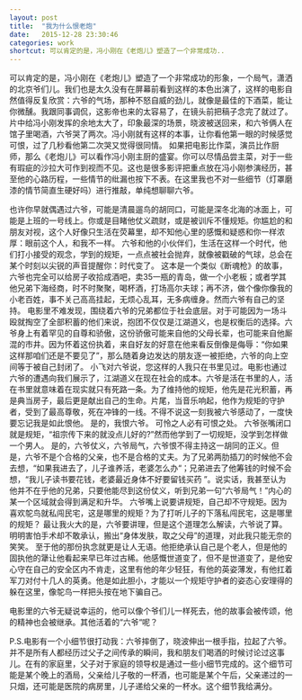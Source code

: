 ```yaml
---
layout: post
title:  "我为什么恨老炮"
date:   2015-12-28 23:30:46
categories: work
shortcut: 可以肯定的是，冯小刚在《老炮儿》塑造了一个非常成功..
---
```

可以肯定的是，冯小刚在《老炮儿》塑造了一个非常成功的形象，一个局气，潇洒的北京爷们儿。我们也是太久没有在屏幕前看到这样的本色出演了，这样的电影自然值得反复欣赏：六爷的气场，那种不怒自威的劲儿，就像是最佳的下酒菜，能让你微醺。我跟同事调侃，这影帝也来的太容易了，在镜头前把稿子念完了就过了。片中给冯小刚发挥的余地太大了，印象最深的场景，晓波被送回来，和六爷俩人在馆子里喝酒，六爷哭了两次。冯小刚就有这样的本事，让你看他第一眼的时候感觉可恨，过了几秒看他第二次哭又觉得很同情。
如果把电影比作菜，演员比作厨师，那么《老炮儿》可以看作冯小刚主厨的盛宴。你可以尽情品尝主菜，对于一些有瑕疵的沙拉大可作到视而不见。这也是很多影评把重点放在冯小刚参演经历，甚至他的心路历程，一些情节的纰漏也按下不表。在这里我也不对一些细节（灯罩磨漆的情节简直生硬好吗）进行推敲，单纯想聊聊六爷。

也许你早就偶遇过六爷，可能是清晨遛鸟的胡同口，可能是深冬北海的冰面上，可能是上班的一号线上。你或是目睹他仗义疏财，或是被训斥不懂规矩。你尴尬的和朋友对视，这个人好像只生活在荧幕里，却不知他心里的感慨和疑惑和你一样浓厚：眼前这个人，和我不一样。
六爷和他的小伙伴们，生活在这样一个时代，他们打小接受的观念，学到的规矩，一点点被社会抛弃，就像被戳破的气球，总会在某个时刻以尖锐的声音提醒你：时代变了。
这本是一个类似《断魂枪》的故事，六爷也完全可以给房子收拾成酒吧，卖35一瓶的青岛，做一个小老板；或者学其他兄弟下海经商，时不时聚聚，喝杯酒，打场高尔夫球；再不济，做个像你像我的小老百姓，事不关己高高挂起，无烦心乱耳，无多病缠身。然而六爷有自己的坚持。
电影里不难发现，围绕着六爷的兄弟都位于社会底层。对于可能因为一场斗殴就掏空了全部积蓄的他们来说，抱团不仅仅是江湖道义，也是权衡后的选择。六爷身上有着罕见的自尊和骄傲，这份骄傲可能来自他的父母长辈，也可能来自他厮混的市井。因为怀着这份执着，来自好友的好意在他来看反倒像是侮辱：“你如果这样那咱们还是不要见了”，那么随着身边发达的朋友逐一被拒绝，六爷的向上空间等于被自己封闭了。
小飞对六爷说，您这样的人我只在书里见过。电影也通过六爷的遭遇向我们展示了，江湖道义在现在社会的成本。六爷是活在书里的人，活在书里就意味着在现实就只有死路一条。为了维持他的规矩，他先是花光积蓄，再是典当房子，最后更是献出自己的生命。片尾，当音乐响起，他作为规矩的守护者，受到了最高尊敬，死在冲锋的一线。不得不说这一刻我被六爷感动了，一度快要忘记我是如此恨他。
是的，我恨六爷。
可怜之人必有可恨之处。
六爷张嘴闭口就是规矩，“祖宗传下来的就没点儿好的?”然而他学到了一切规矩，没学到怎样做一个男人。
是的，六爷仗义，六爷局气，六爷恨不得主持这一胡同的正义。但是，六爷不是个合格的父亲，也不是合格的丈夫。为了兄弟两肋插刀的时候他不会去想，“如果我进去了，儿子谁养活，老婆怎么办“；兄弟进去了他筹钱的时候不会想，“我儿子读书要花钱，老婆最近身体不好要留钱买药 ”。说实话，我甚至认为他并不在乎他的兄弟，只要他能尽到这份仗义，听到兄弟一句“六爷局气！”内心的某一个区域就会得到满足和升华。
六爷嘴上说要讲规矩，自己却不守规矩。因为喜欢鸵鸟就私闯民宅，这是哪里的规矩？为了打听儿子的下落私闯民宅，这是哪里的规矩？
最让我火大的是，六爷要讲理，但是这个道理怎么解读，六爷说了算。明明害怕手术却不敢承认，搬出“身体发肤，取之父母”的道理，对此我只能无奈的笑笑。
至于他的那份执念就更是让人无语。他拒绝承认自己是个老人，但是他的固执他的犟让他看起来早已年过古稀。他感慨世道变了，但不是世道变了，是他安心守在自己的安全区内不肯走，这里有他的年少轻狂，有他的英姿薄发，有他扛着军刀对付十几人的英勇。他是如此胆小，才能以一个规矩守护者的姿态心安理得的躲在这里，像鸵鸟一样把头按在地下骗自己。

电影里的六爷无疑说幸运的，他可以像个爷们儿一样死去，他的故事会被传颂，他的精神也会被继承。其他活着的“六爷“呢？

P.S.电影有一个小细节很打动我：六爷摔倒了，晓波伸出一根手指，拉起了六爷。
并不是所有人都经历过父子之间传承的瞬间，我和朋友们喝酒的时候讨论过这事儿。在有的家庭里，父子对于家庭的领导权是通过一些小细节完成的。这个细节可能是某个晚上的酒局，父亲给儿子敬的一杯酒，也可能是某个午后，父亲递过的一只烟，还可能是医院的病房里，儿子递给父亲的一杯水。这个细节我给满分。